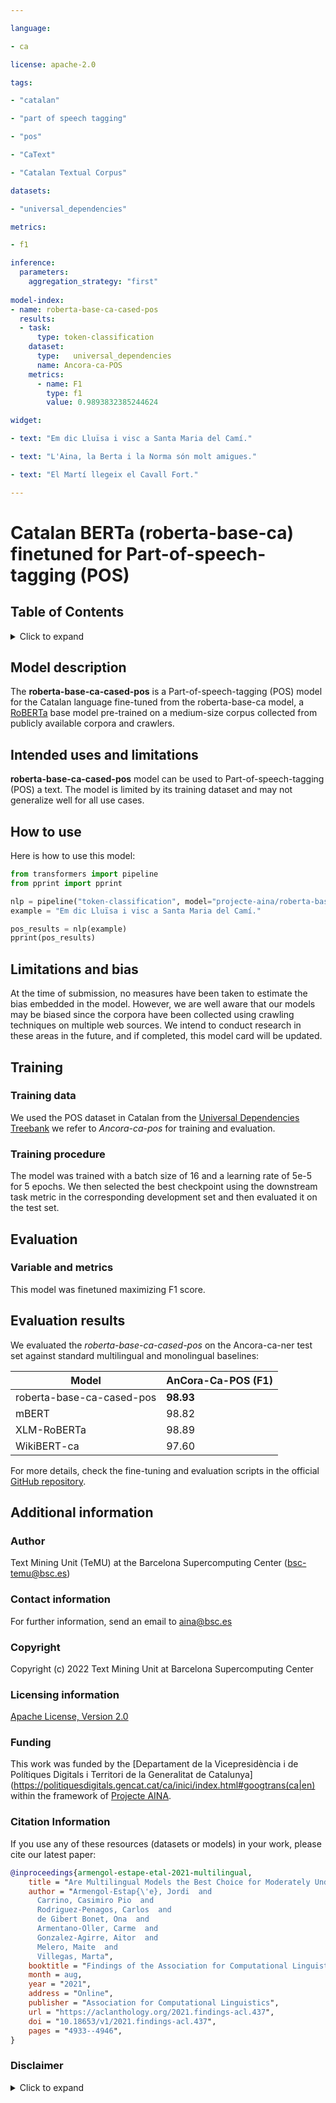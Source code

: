 ```yaml
---

language:

- ca

license: apache-2.0

tags:

- "catalan"

- "part of speech tagging"

- "pos"

- "CaText"

- "Catalan Textual Corpus"

datasets:

- "universal_dependencies"

metrics:

- f1

inference:
  parameters:
    aggregation_strategy: "first"
    
model-index:
- name: roberta-base-ca-cased-pos
  results:
  - task: 
      type: token-classification 
    dataset:
      type:   universal_dependencies
      name: Ancora-ca-POS
    metrics:
      - name: F1
        type: f1
        value: 0.9893832385244624

widget:

- text: "Em dic Lluïsa i visc a Santa Maria del Camí." 

- text: "L'Aina, la Berta i la Norma són molt amigues."

- text: "El Martí llegeix el Cavall Fort."

---
```


# Catalan BERTa (roberta-base-ca) finetuned for Part-of-speech-tagging (POS)

## Table of Contents
<details>
<summary>Click to expand</summary>

- [Model description](#model-description)
- [Intended uses and limitations](#intended-use)
- [How to use](#how-to-use)
- [Limitations and bias](#limitations-and-bias)
- [Training](#training)
  - [Training data](#training-data)
  - [Training procedure](#training-procedure)
- [Evaluation](#evaluation)
   - [Variable and metrics](#variable-and-metrics)
   - [Evaluation results](#evaluation-results)
- [Additional information](#additional-information)
  - [Author](#author)
  - [Contact information](#contact-information)
  - [Copyright](#copyright)
  - [Licensing information](#licensing-information)
  - [Funding](#funding)
  - [Citing information](#citing-information)
  - [Disclaimer](#disclaimer)
</details>

## Model description

The **roberta-base-ca-cased-pos** is a Part-of-speech-tagging (POS) model for the Catalan language fine-tuned from the roberta-base-ca model, a [RoBERTa](https://arxiv.org/abs/1907.11692) base model pre-trained on a medium-size corpus collected from publicly available corpora and crawlers.

## Intended uses and limitations

**roberta-base-ca-cased-pos** model can be used to Part-of-speech-tagging (POS) a text. The model is limited by its training dataset and may not generalize well for all use cases.

## How to use

Here is how to use this model:

```python
from transformers import pipeline
from pprint import pprint

nlp = pipeline("token-classification", model="projecte-aina/roberta-base-ca-cased-pos")
example = "Em dic Lluïsa i visc a Santa Maria del Camí."

pos_results = nlp(example)
pprint(pos_results)
```

## Limitations and bias
At the time of submission, no measures have been taken to estimate the bias embedded in the model. However, we are well aware that our models may be biased since the corpora have been collected using crawling techniques on multiple web sources. We intend to conduct research in these areas in the future, and if completed, this model card will be updated.

## Training

### Training data
We used the POS dataset in Catalan from the [Universal Dependencies Treebank](https://huggingface.co/datasets/universal_dependencies) we refer to _Ancora-ca-pos_ for training and evaluation.

### Training procedure
The model was trained with a batch size of 16 and a learning rate of 5e-5 for 5 epochs. We then selected the best checkpoint using the downstream task metric in the corresponding development set and then evaluated it on the test set.

## Evaluation

### Variable and metrics

This model was finetuned maximizing F1 score.

## Evaluation results
We evaluated the _roberta-base-ca-cased-pos_ on the Ancora-ca-ner test set against standard multilingual and monolingual baselines:


| Model        | AnCora-Ca-POS (F1)   | 
| ------------|:-------------|
| roberta-base-ca-cased-pos |**98.93** |
| mBERT       | 98.82 |
| XLM-RoBERTa | 98.89 | 
| WikiBERT-ca | 97.60 | 

For more details, check the fine-tuning and evaluation scripts in the official [GitHub repository](https://github.com/projecte-aina/club).

## Additional information

### Author
Text Mining Unit (TeMU) at the Barcelona Supercomputing Center (bsc-temu@bsc.es)

### Contact information
For further information, send an email to aina@bsc.es

### Copyright
Copyright (c) 2022 Text Mining Unit at Barcelona Supercomputing Center 

### Licensing information
[Apache License, Version 2.0](https://www.apache.org/licenses/LICENSE-2.0)

### Funding
This work was funded by the [Departament de la Vicepresidència i de Polítiques Digitals i Territori de la Generalitat de Catalunya](https://politiquesdigitals.gencat.cat/ca/inici/index.html#googtrans(ca|en) within the framework of [Projecte AINA](https://politiquesdigitals.gencat.cat/ca/economia/catalonia-ai/aina).

### Citation Information  
If you use any of these resources (datasets or models) in your work, please cite our latest paper:
```bibtex
@inproceedings{armengol-estape-etal-2021-multilingual,
    title = "Are Multilingual Models the Best Choice for Moderately Under-resourced Languages? {A} Comprehensive Assessment for {C}atalan",
    author = "Armengol-Estap{\'e}, Jordi  and
      Carrino, Casimiro Pio  and
      Rodriguez-Penagos, Carlos  and
      de Gibert Bonet, Ona  and
      Armentano-Oller, Carme  and
      Gonzalez-Agirre, Aitor  and
      Melero, Maite  and
      Villegas, Marta",
    booktitle = "Findings of the Association for Computational Linguistics: ACL-IJCNLP 2021",
    month = aug,
    year = "2021",
    address = "Online",
    publisher = "Association for Computational Linguistics",
    url = "https://aclanthology.org/2021.findings-acl.437",
    doi = "10.18653/v1/2021.findings-acl.437",
    pages = "4933--4946",
}
```

### Disclaimer

<details>
<summary>Click to expand</summary>

The models published in this repository are intended for a generalist purpose and are available to third parties. These models may have bias and/or any other undesirable distortions.

When third parties, deploy or provide systems and/or services to other parties using any of these models (or using systems based on these models) or become users of the models, they should note that it is their responsibility to mitigate the risks arising from their use and, in any event, to comply with applicable regulations, including regulations regarding the use of Artificial Intelligence.

In no event shall the owner and creator of the models (BSC – Barcelona Supercomputing Center) be liable for any results arising from the use made by third parties of these models.

